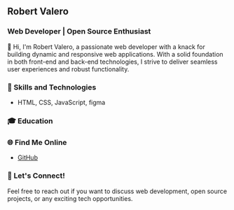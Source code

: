 ## Robert Valero

### Web Developer | Open Source Enthusiast

👋 Hi, I'm Robert Valero, a passionate web developer with a knack for building dynamic and responsive web applications. With a solid foundation in both front-end and back-end technologies, I strive to deliver seamless user experiences and robust functionality.

### 🚀 Skills and Technologies

- HTML, CSS, JavaScript, figma
    

### 🎓 Education


### 🌐 Find Me Online

- [GitHub](https://github.com/robvalero)



### 💬 Let's Connect!

Feel free to reach out if you want to discuss web development, open source projects, or any exciting tech opportunities.

